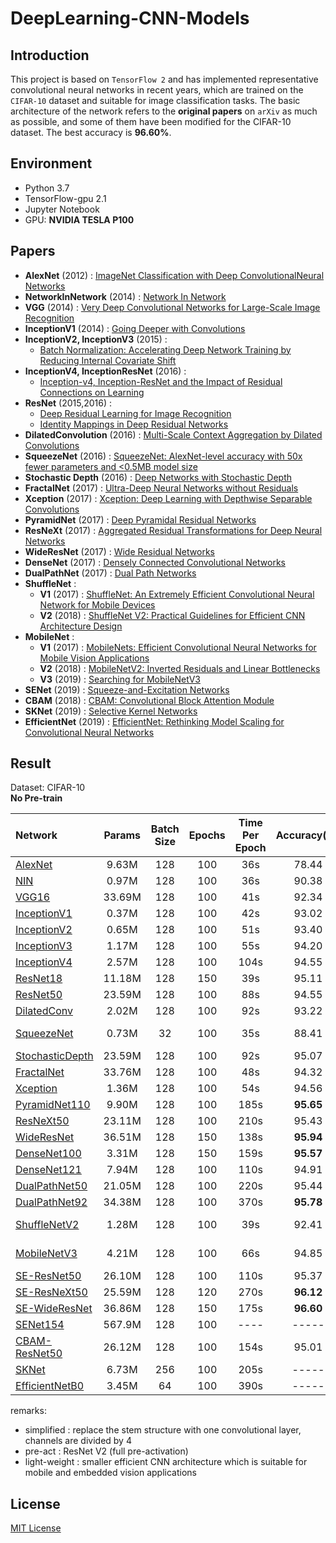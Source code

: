 # DeepLearning-CNN-Models
  
## Introduction
This project is based on `TensorFlow 2` and has implemented representative convolutional neural networks in recent years, which are trained on the `CIFAR-10` dataset and suitable for image classification tasks. The basic architecture of the network refers to the **original papers** on `arXiv` as much as possible, and some of them have been modified for the CIFAR-10 dataset. The best accuracy is **96.60%**.
  
## Environment 
- Python 3.7  
- TensorFlow-gpu 2.1  
- Jupyter Notebook  
- GPU: **NVIDIA TESLA P100**  
  
## Papers
  
- **AlexNet** (2012) : [ImageNet Classification with Deep ConvolutionalNeural Networks](http://papers.nips.cc/paper/4824-imagenet-classification-with-deep-convolutional-neural-networks.pdf)  
- **NetworkInNetwork** (2014) : [Network In Network](https://arxiv.org/pdf/1312.4400.pdf)  
- **VGG** (2014) : [Very Deep Convolutional Networks for Large-Scale Image Recognition](https://arxiv.org/pdf/1409.1556)  
- **InceptionV1** (2014) : [Going Deeper with Convolutions](https://arxiv.org/pdf/1409.4842)  
- **InceptionV2, InceptionV3** (2015) :  
  - [Batch Normalization: Accelerating Deep Network Training by Reducing Internal Covariate Shift](https://arxiv.org/pdf/1502.03167)  
- **InceptionV4, InceptionResNet** (2016) : 
  - [Inception-v4, Inception-ResNet and the Impact of Residual Connections on Learning](https://arxiv.org/pdf/1602.07261)  
- **ResNet** (2015,2016) :   
  - [Deep Residual Learning for Image Recognition](https://arxiv.org/pdf/1512.03385.pdf)  
  - [Identity Mappings in Deep Residual Networks](https://arxiv.org/pdf/1603.05027v3.pdf)  
- **DilatedConvolution** (2016) : [Multi-Scale Context Aggregation by Dilated Convolutions](https://arxiv.org/pdf/1511.07122)  
- **SqueezeNet** (2016) : [SqueezeNet: AlexNet-level accuracy with 50x fewer parameters and <0.5MB model size](https://arxiv.org/pdf/1602.07360v3)
- **Stochastic Depth** (2016) : [Deep Networks with Stochastic Depth](https://arxiv.org/pdf/1603.09382v1)
- **FractalNet** (2017) : [Ultra-Deep Neural Networks without Residuals](https://arxiv.org/pdf/1605.07648.pdf)  
- **Xception** (2017) : [Xception: Deep Learning with Depthwise Separable Convolutions](https://arxiv.org/pdf/1610.02357)  
- **PyramidNet** (2017) : [Deep Pyramidal Residual Networks](https://arxiv.org/pdf/1610.02915) 
- **ResNeXt** (2017) : [Aggregated Residual Transformations for Deep Neural Networks](https://arxiv.org/pdf/1611.05431)  
- **WideResNet** (2017) : [Wide Residual Networks](https://arxiv.org/pdf/1605.07146)  
- **DenseNet** (2017) : [Densely Connected Convolutional Networks](https://arxiv.org/pdf/1608.06993)  
- **DualPathNet** (2017) : [Dual Path Networks](https://arxiv.org/pdf/1707.01629)  
- **ShuffleNet** :  
  - **V1** (2017) : [ShuffleNet: An Extremely Efficient Convolutional Neural Network for Mobile Devices](https://arxiv.org/pdf/1707.01083)
  - **V2** (2018) : [ShuffleNet V2: Practical Guidelines for Efficient CNN Architecture Design](https://arxiv.org/pdf/1807.11164)
- **MobileNet** :  
  - **V1** (2017) : [MobileNets: Efficient Convolutional Neural Networks for Mobile Vision Applications](https://arxiv.org/pdf/1704.04861)
  - **V2** (2018) : [MobileNetV2: Inverted Residuals and Linear Bottlenecks](https://arxiv.org/pdf/1801.04381)
  - **V3** (2019) : [Searching for MobileNetV3](https://arxiv.org/pdf/1905.02244)
- **SENet** (2019) : [Squeeze-and-Excitation Networks](https://arxiv.org/pdf/1709.01507)
- **CBAM** (2018) : [CBAM: Convolutional Block Attention Module](https://arxiv.org/pdf/1807.06521)
- **SKNet** (2019) : [Selective Kernel Networks](https://arxiv.org/pdf/1903.06586)
- **EfficientNet** (2019) : [EfficientNet: Rethinking Model Scaling for Convolutional Neural Networks](https://arxiv.org/pdf/1905.11946)
  
  
## Result  
  
Dataset: CIFAR-10  
**No Pre-train**  
  
| Network               | Params   | Batch Size | Epochs | Time Per Epoch | Accuracy(%) |   Remarks   |
|:----------------------|:--------:|:----------:|:------:|:--------------:|:-----------:|:-----------:|
| [AlexNet][1]          |  9.63M   |    128     |  100   |      36s       |    78.44    |             |
| [NIN][2]              |  0.97M   |    128     |  100   |      36s       |    90.38    |             |
| [VGG16][3]            |  33.69M  |    128     |  100   |      41s       |    92.34    |             |
| [InceptionV1][4]      |  0.37M   |    128     |  100   |      42s       |    93.02    |  simplified |
| [InceptionV2][5]      |  0.65M   |    128     |  100   |      51s       |    93.40    |  simplified |  
| [InceptionV3][6]      |  1.17M   |    128     |  100   |      55s       |    94.20    |  simplified |
| [InceptionV4][7]      |  2.57M   |    128     |  100   |      104s      |    94.55    |  simplified |
| [ResNet18][8]         |  11.18M  |    128     |  150   |      39s       |    95.11    |   pre-act   |  
| [ResNet50][9]         |  23.59M  |    128     |  100   |      88s       |    94.55    |   pre-act   |
| [DilatedConv][10]     |  2.02M   |    128     |  100   |      92s       |    93.22    |             |
| [SqueezeNet][11]      |  0.73M   |     32     |  100   |      35s       |    88.41    | light-weight|
| [StochasticDepth][12] |  23.59M  |    128     |  100   |      92s       |    95.07    |   ResNet50  |
| [FractalNet][13]      |  33.76M  |    128     |  100   |      48s       |    94.32    |             |  
| [Xception][14]        |  1.36M   |    128     |  100   |      54s       |    94.56    |  simplified |  
| [PyramidNet110][15]   |  9.90M   |    128     |  100   |      185s      |  **95.65**  |             |  
| [ResNeXt50][16]       |  23.11M  |    128     |  100   |      210s      |    95.43    |   32×4d     |  
| [WideResNet][17]      |  36.51M  |    128     |  150   |      138s      |  **95.94**  |   28-10     |  
| [DenseNet100][18]     |  3.31M   |    128     |  150   |      159s      |  **95.57**  |   100-24    |  
| [DenseNet121][19]     |  7.94M   |    128     |  100   |      110s      |    94.91    |   121-32    | 
| [DualPathNet50][20]   |  21.05M  |    128     |  100   |      220s      |    95.44    |             |  
| [DualPathNet92][21]   |  34.38M  |    128     |  100   |      370s      |  **95.78**  |             |  
| [ShuffleNetV2][22]    |  1.28M   |    128     |  100   |      39s       |    92.41    | light-weight|  
| [MobileNetV3][23]     |  4.21M   |    128     |  100   |      66s       |    94.85    | light-weight|  
| [SE-ResNet50][24]     |  26.10M  |    128     |  100   |      110s      |    95.37    |             |  
| [SE-ResNeXt50][25]    |  25.59M  |    128     |  120   |      270s      |  **96.12**  |    32×4d    |  
| [SE-WideResNet][26]   |  36.86M  |    128     |  150   |      175s      |  **96.60**  |    28-10    |
| [SENet154][27]        |  567.9M  |    128     |  100   |      ----      |    -----    |             |  
| [CBAM-ResNet50][28]   |  26.12M  |    128     |  100   |      154s      |    95.01    |             |   
| [SKNet][29]           |  6.73M   |    256     |  100   |      205s      |    -----    |             |   
| [EfficientNetB0][30]  |  3.45M   |    64      |  100   |      390s      |    -----    |             | 
  
  
  
remarks:
 - simplified : replace the stem structure with one convolutional layer, channels are divided by 4
 - pre-act : ResNet V2 (full pre-activation)  
 - light-weight : smaller efficient CNN architecture which is suitable for mobile and embedded vision applications
   
   
## License  
[MIT License](LICENSE)

  
  
[1]:https://nbviewer.jupyter.org/github/dyfcalid/DeepLearning-CNN-Models/blob/master/AlexNet/cifar10_AlexNet.ipynb
[2]:https://nbviewer.jupyter.org/github/dyfcalid/DeepLearning-CNN-Models/blob/master/NetworkInNetwork/cifar10_NIN.ipynb
[3]:https://nbviewer.jupyter.org/github/dyfcalid/DeepLearning-CNN-Models/blob/master/VGG/cifar10_VGG16.ipynb
[4]:https://nbviewer.jupyter.org/github/dyfcalid/DeepLearning-CNN-Models/blob/master/GoogLeNet/cifar10_InceptionV1.ipynb
[5]:https://nbviewer.jupyter.org/github/dyfcalid/DeepLearning-CNN-Models/blob/master/GoogLeNet/cifar10_InceptionV2.ipynb
[6]:https://nbviewer.jupyter.org/github/dyfcalid/DeepLearning-CNN-Models/blob/master/GoogLeNet/cifar10_InceptionV3.ipynb
[7]:https://nbviewer.jupyter.org/github/dyfcalid/DeepLearning-CNN-Models/blob/master/GoogLeNet/cifar10_InceptionV4.ipynb
[8]:https://nbviewer.jupyter.org/github/dyfcalid/DeepLearning-CNN-Models/blob/master/ResNet/cifar10_ResNet18.ipynb
[9]:https://nbviewer.jupyter.org/github/dyfcalid/DeepLearning-CNN-Models/blob/master/ResNet/cifar10_ResNet50.ipynb
[10]:https://nbviewer.jupyter.org/github/dyfcalid/DeepLearning-CNN-Models/blob/master/DilatedConvolution/cifar10_DilatedConvolution.ipynb
[11]:https://nbviewer.jupyter.org/github/dyfcalid/DeepLearning-CNN-Models/blob/master/SqueezeNet/cifar10_SqueezeNet.ipynb  
[12]:https://nbviewer.jupyter.org/github/dyfcalid/DeepLearning-CNN-Models/blob/master/StochasticDepth/cifar10_ResNet50_StochasticDepth.ipynb
[13]:https://nbviewer.jupyter.org/github/dyfcalid/DeepLearning-CNN-Models/blob/master/FractalNet/cifar10_FractalNet.ipynb
[14]:https://nbviewer.jupyter.org/github/dyfcalid/DeepLearning-CNN-Models/blob/master/Xception/cifar10_Xception.ipynb
[15]:https://nbviewer.jupyter.org/github/dyfcalid/DeepLearning-CNN-Models/blob/master/PyramidNet/cifar10_PyramidNet.ipynb  
[16]:https://nbviewer.jupyter.org/github/dyfcalid/DeepLearning-CNN-Models/blob/master/ResNeXt/cifar10_ResNeXt50.ipynb
[17]:https://nbviewer.jupyter.org/github/dyfcalid/DeepLearning-CNN-Models/blob/master/WideResNet/cifar10_WideResNet.ipynb
[18]:https://nbviewer.jupyter.org/github/dyfcalid/DeepLearning-CNN-Models/blob/master/DenseNet/cifar10_DenseNet100.ipynb
[19]:https://nbviewer.jupyter.org/github/dyfcalid/DeepLearning-CNN-Models/blob/master/DenseNet/cifar10_DenseNet121.ipynb
[20]:https://nbviewer.jupyter.org/github/dyfcalid/DeepLearning-CNN-Models/blob/master/DualPathNet/cifar10_DualPathNet50.ipynb
[21]:https://nbviewer.jupyter.org/github/dyfcalid/DeepLearning-CNN-Models/blob/master/DualPathNet/cifar10_DualPathNet92.ipynb
[22]:https://nbviewer.jupyter.org/github/dyfcalid/DeepLearning-CNN-Models/blob/master/ShuffleNet/cifar10_ShuffleNetV2.ipynb
[23]:https://nbviewer.jupyter.org/github/dyfcalid/DeepLearning-CNN-Models/blob/master/MobileNet/cifar10_MobileNetV3.ipynb  
[24]:https://nbviewer.jupyter.org/github/dyfcalid/DeepLearning-CNN-Models/blob/master/SENet/cifar10_SE-ResNet50.ipynb
[25]:https://nbviewer.jupyter.org/github/dyfcalid/DeepLearning-CNN-Models/blob/master/SENet/cifar10_SE-ResNeXt50.ipynb
[26]:https://nbviewer.jupyter.org/github/dyfcalid/DeepLearning-CNN-Models/blob/master/SENet/cifar10_SE-WideResNet.ipynb
[27]:https://nbviewer.jupyter.org/github/dyfcalid/DeepLearning-CNN-Models/blob/master/SENet/cifar10_SENet154.ipynb
[28]:https://nbviewer.jupyter.org/github/dyfcalid/DeepLearning-CNN-Models/blob/master/CBAM/cifar10_CBAM-ResNet50.ipynb
[29]:https://nbviewer.jupyter.org/github/dyfcalid/DeepLearning-CNN-Models/blob/master/SKNet/cifar10_SKNet50.ipynb
[30]:https://nbviewer.jupyter.org/github/dyfcalid/DeepLearning-CNN-Models/blob/master/EfficientNet/cifar10_EfficientNetB0.ipynb  
  
  
